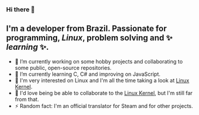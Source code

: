 ### Hi there 👋

## I'm a developer from Brazil. Passionate for programming, _Linux_, problem solving and ✨ _learning_ ✨.

- 🔭 I’m currently working on some hobby projects and collaborating to some public, open-source repositories.
- 🌱 I’m currently learning C, C# and improving on JavaScript.
- 👀 I'm very interested on Linux and I'm all the time taking a look at [Linux Kernel](https://github.com/torvalds/linux).
- 👯 I'd love being be able to collaborate to the [Linux Kernel](https://github.com/torvalds/linux), but I'm still far from that.
- ⚡ Random fact: I'm an official translator for Steam and for other projects.
